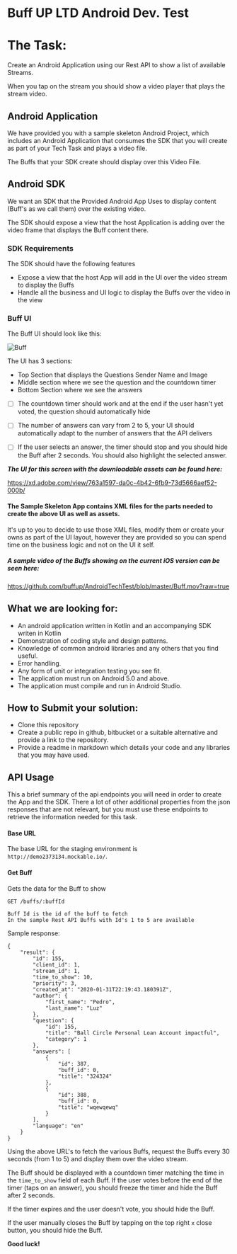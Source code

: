 # Buff UP LTD Android Dev. Test

# The Task:

Create an Android Application using our Rest API to show a list of available Streams.

When you tap on the stream you should show a video player that plays the stream video.



## Android Application

We have provided you with a sample skeleton Android Project, which includes an Android Application that consumes the SDK that you will create as part of your Tech Task and plays a video file.

The Buffs that your SDK create should display over this Video File.



## Android SDK

We want an SDK that the Provided Android App Uses to display content (Buff's as we call them) over the existing video.

The SDK should expose a view that the host Application is adding over the video frame that displays the Buff content there.



### SDK Requirements

The SDK should have the following features

- Expose a view that the host App will add in the UI over the video stream to display the Buffs
- Handle all the business and UI logic to display the Buffs over the video in the view



### Buff UI

The Buff UI should look like this:

![Buff](Buff.png)



The UI has 3 sections:

- Top Section that displays the Questions Sender Name and Image
- Middle section where we see the question and the countdown timer
- Bottom Section where we see the answers

- [ ] The countdown timer should work and at the end if the user hasn't yet voted, the question should automatically hide

- [ ] The number of answers can vary from 2 to 5, your UI should automatically adapt to the number of answers that the API delivers

- [ ] If the user selects an answer, the timer should stop and you should hide the Buff after 2 seconds. You should also highlight the selected answer.


***The UI for this screen with the downloadable assets can be found here:***

https://xd.adobe.com/view/763a1597-da0c-4b42-6fb9-73d5666aef52-000b/

#### The Sample Skeleton App contains XML files for the parts needed to create the above UI as well as assets.

It's up to you to decide to use those XML files, modify them or create your owns as part of the UI layout, however they are provided so you can spend time on the business logic and not on the UI it self.

##### A sample video of the Buffs showing on the current iOS version can be seen here:

https://github.com/buffup/AndroidTechTest/blob/master/Buff.mov?raw=true

## What we are looking for:

- An android application written in Kotlin and an accompanying SDK writen in Kotlin 
- Demonstration of coding style and design patterns.
- Knowledge of common android libraries and any others that you find useful.
- Error handling.
- Any form of unit or integration testing you see fit.
- The application must run on Android 5.0 and above.
- The application must compile and run in Android Studio.

## How to Submit your solution:

- Clone this repository
- Create a public repo in github, bitbucket or a suitable alternative and provide a link to the repository.
- Provide a readme in markdown which details your code and any libraries that you may have used.

## API Usage

This a brief summary of the api endpoints you will need in order to create the App and the SDK. There a lot of other additional properties from the json responses that are not relevant, but you must use these endpoints to retrieve the information needed for this task.

#### Base URL

The base URL for the staging environment is `http://demo2373134.mockable.io/`. 

#### Get  Buff

Gets the data for the Buff to show

```
GET /buffs/:buffId

Buff Id is the id of the buff to fetch
In the sample Rest API Buffs with Id's 1 to 5 are available
```

Sample response:

```
{
    "result": {
        "id": 155,
        "client_id": 1,
        "stream_id": 1,
        "time_to_show": 10,
        "priority": 3,
        "created_at": "2020-01-31T22:19:43.180391Z",
        "author": {
            "first_name": "Pedro",
            "last_name": "Luz"
        },
        "question": {
            "id": 155,
            "title": "Ball Circle Personal Loan Account impactful",
            "category": 1
        },
        "answers": [
            {
                "id": 387,
                "buff_id": 0,
                "title": "324324"
            },
            {
                "id": 388,
                "buff_id": 0,
                "title": "wqewqewq"
            }
        ],
        "language": "en"
    }
}
```

Using the above URL's to fetch the various Buffs, request the Buffs every 30 seconds (from 1 to 5) and display them over the video stream.

The Buff should be displayed with a countdown timer matching the time in the `time_to_show` field of each Buff.
If the user votes before the end of the timer (taps on an answer), you should freeze the timer and hide the Buff after 2 seconds.

If the timer expires and the user doesn't vote, you should hide the Buff.

If the user manually closes the Buff by tapping on the top right `x` close button, you should hide the Buff.



**Good luck!**

